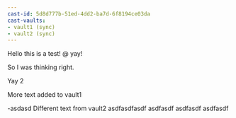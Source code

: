 ```yaml
---
cast-id: 5d8d777b-51ed-4dd2-ba7d-6f8194ce03da
cast-vaults:
- vault1 (sync)
- vault2 (sync)
---
```


Hello this is a test! @ yay!

So I was thinking right.

Yay 2

More text added to vault1

-asdasd
Different text from vault2
asdfasdfasdf
asdfasdf asdfasdf asdfasdf
